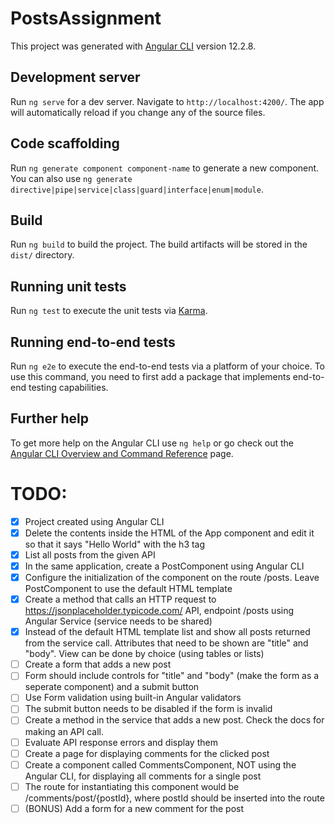 # PostsAssignment

This project was generated with [Angular CLI](https://github.com/angular/angular-cli) version 12.2.8.

## Development server

Run `ng serve` for a dev server. Navigate to `http://localhost:4200/`. The app will automatically reload if you change any of the source files.

## Code scaffolding

Run `ng generate component component-name` to generate a new component. You can also use `ng generate directive|pipe|service|class|guard|interface|enum|module`.

## Build

Run `ng build` to build the project. The build artifacts will be stored in the `dist/` directory.

## Running unit tests

Run `ng test` to execute the unit tests via [Karma](https://karma-runner.github.io).

## Running end-to-end tests

Run `ng e2e` to execute the end-to-end tests via a platform of your choice. To use this command, you need to first add a package that implements end-to-end testing capabilities.

## Further help

To get more help on the Angular CLI use `ng help` or go check out the [Angular CLI Overview and Command Reference](https://angular.io/cli) page.

# TODO:

- [x] Project created using Angular CLI
- [x] Delete the contents inside the HTML of the App component and edit it so that it says "Hello World" with the h3 tag
- [x] List all posts from the given API
- [x] In the same application, create a PostComponent using Angular CLI
- [x] Configure the initialization of the component on the route /posts. Leave PostComponent to use the default HTML template
- [x] Create a method that calls an HTTP request to https://jsonplaceholder.typicode.com/ API, endpoint /posts using Angular Service (service needs to be shared)
- [x] Instead of the default HTML template list and show all posts returned from the service call. Attributes that need to be shown are "title" and "body". View can be done by choice (using tables or lists)
- [ ] Create a form that adds a new post
- [ ] Form should include controls for "title" and "body" (make the form as a seperate component) and a submit button
- [ ] Use Form validation using built-in Angular validators
- [ ] The submit button needs to be disabled if the form is invalid
- [ ] Create a method in the service that adds a new post. Check the docs for making an API call.
- [ ] Evaluate API response errors and display them
- [ ] Create a page for displaying comments for the clicked post
- [ ] Create a component called CommentsComponent, NOT using the Angular CLI, for displaying all comments for a single post
- [ ] The route for instantiating this component would be /comments/post/{postId}, where postId should be inserted into the route
- [ ] (BONUS) Add a form for a new comment for the post